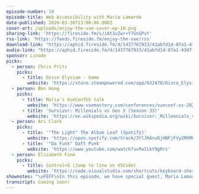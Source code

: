 ```yaml
---
episode-number: 10
episode-title: Web Accessibility with Maria Lamardo
date-published: 2020-03-30T13:00:00.000Z
cover-art: /uploads/enjoy-the-vue-cover-ep-10.png
sharing-link: 'https://fireside.fm/s/iAt1uZwr+Y7GnGPvt'
rss-link: 'https://feeds.fireside.fm/enjoy-the-vue/rss'
download-link: "https://aphid.fireside.fm/d/1437767933/41abfd1d-87a1-43d7-94d9-7fda3a5120e1/b5d3d549-40a3-4761-bdc0-2bd28803ef56.mp3\t"
audio-link: "https://aphid.fireside.fm/d/1437767933/41abfd1d-87a1-43d7-94d9-7fda3a5120e1/b5d3d549-40a3-4761-bdc0-2bd28803ef56.mp3\t"
sponsor: Linode
picks:
  - person: Chris Fritz
    picks:
      - title: Disco Elysium - Game
        website: 'https://store.steampowered.com/app/632470/Disco_Elysium/'
  - person: Ben Hong
    picks:
      - title: Maria's VueConfUS talk
        website: 'https://www.vuemastery.com/conferences/vueconf-us-2020'
      - title: 'Survivor: Millenials vs Gen X (Season 33)'
        website: 'https://en.wikipedia.org/wiki/Survivor:_Millennials_vs._Gen_X'
  - person: Ari Clark
    picks:
      - title: '"The Light" The Album Leaf (Spotify)'
        website: 'https://open.spotify.com/track/3YlJKAnvDjHNFjFVy2MXMG'
      - title: '"Da Funk" Daft Punk'
        website: 'https://www.youtube.com/watch?v=PwILkY9gRrc'
  - person: Elizabeth Fine
    picks:
      - title: Control+G (Jump to line on VSCode)
        website: 'https://code.visualstudio.com/shortcuts/keyboard-shortcuts-macos.pdf'
shownotes: "\uFEFF\nIn this episode, we have special guest, Maria Lamardo, who is the Front End Engineer at Pendo. She recently spoke at VueConf with Ben Hong and they were dressed in pink dinosaur outfits and Maria skated! Maria goes in depth about accessibility focus tools, and how she got into the Vue community, which is a passion of hers. Other topics brought up are color with accessibility, CUID, Vimium, and Focus Indicator.\n\uFEFF\nAbout our guest: Maria Lamardo\n    - [Twitter @MariaLamardo](https://twitter.com/MariaLamardo)\n    - [Github](https://github.com/mlama007)\n    - [LinkedIn](https://www.linkedin.com/in/marialamardo/)\n    - [Vue School Web Accessibility Course](https://vueschool.io/courses/web-accessibility-fundamentals)\n\uFEFF\n[00:03:38] Maria explains the resources that people should know about, tools, and techniques in the accessibility space. \n\uFEFF\n[00:08:55] Color issues are touched on with accessibility tools and how to deal with it. An app called, “Color Oracle,” is brought up to help for the color impaired. \n\uFEFF\n[00:12:44] Chris mentions a utility that is very useful called, CUID, which generates unique ideas.\n\uFEFF\n[00:16:12] A trick is explained that is very useful if you don’t want attributes to be passed and a Chrome extension called Vimium is mentioned.\n\uFEFF\n[00:23:00] Maria saw a really great talk at an Accessibility Conference by CB Averitt that you should check out.\n\uFEFF\n[00:28:21] Chrome has an extension called, Focus Indicator, that Maria says, “It’s really cute.” Hear what it does. \n\uFEFF\n[00:29:57] The topic of accessibility “faux pas” of touch devices is discussed. \n\uFEFF\n[00:36:35] If you’re having to retrofit an app with accessibility find out where you can start and where are places you can go to get easy wins. \n\uFEFF\n[00:41:13] Accessible design from the beginning was touched on earlier, but now the discussion is on the bigger picture with layouts. \n\uFEFF\n[00:44:37] Screen readers and compatibility is touched on as well as WCAG resources which have really good coding examples.\n\uFEFF\n[00:47:33] If you want to see a cool YouTube series go check out Rob Dodson’s “A11ycasts!” \n\uFEFF\nOther resources:\n- [CSS Test Cases](https://dive4cb.github.io/index.html)\n- [Pendo](https://www.pendo.io/)\n- [Color Oracle](https://colororacle.org/)\n- [Vimium](https://chrome.google.com/webstore/detail/vimium/dbepggeogbaibhgnhhndojpepiihcmeb?hl=en)\n- [Cuid](https://github.com/ericelliott/cuid)\n- [Focus Indicator](https://chrome.google.com/webstore/detail/focus-indicator/heeoeadndnhebmfebjccbhmccmaoedlf?hl=en-US)\n- [CB Averitt](https://www.deque.com/blog/author/cb/)\n- [Vue Enterprise Boilerplate base-link component](https://github.com/chrisvfritz/vue-enterprise-boilerplate/blob/master/src/components/_base-link.vue)\n- [GitHub Ally Organization]()\n- [Rob Dodson-A11ycasts on YouTube](https://www.youtube.com/playlist?list=PLNYkxOF6rcICWx0C9LVWWVqvHlYJyqw7g)\n- [Vue School-Web Accessibility with Maria](https://vueschool.io/courses/web-accessibility-fundamentals)\n- [“The Light” by The Album Leaf](https://open.spotify.com/album/1nNiEgpGPe2Sxy9fCxlIYW?highlight=spotify:track:3YlJKAnvDjHNFjFVy2MXMG)\n- [“Da Funk” by Daft Punk](https://open.spotify.com/album/5uRdvUR7xCnHmUW8n64n9y?highlight=spotify:track:0MyY4WcN7DIfbSmp5yej5z)\n- [Disco Elysium](https://store.steampowered.com/app/632470/Disco_Elysium/)\n- [VS Code shortcut](https://code.visualstudio.com/docs/getstarted/tips-and-tricks)\n- [Web Accessibility Talk at VueConf with Maria](https://www.youtube.com/watch?v=mHubDB6DIfE)\n- [“Survivor”-Season 33](https://www.cbs.com/shows/survivor/episodes/33/)\n"
transcript: Coming soon!
---
```

